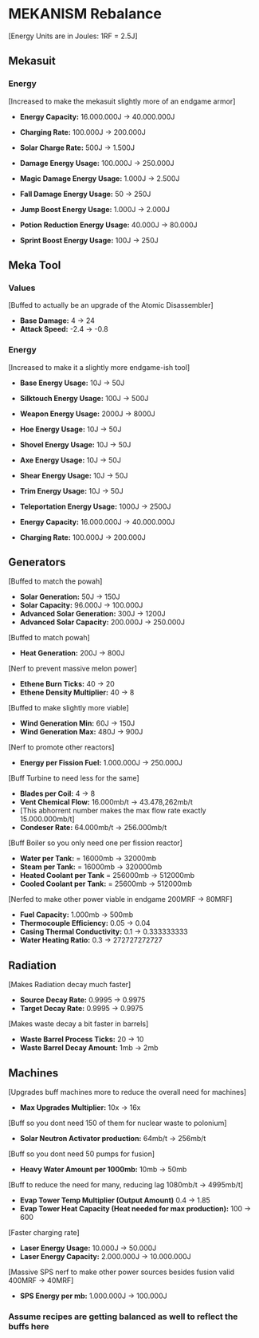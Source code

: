 # MEKANISM Rebalance

[Energy Units are in Joules: 1RF = 2.5J]

## Mekasuit

### Energy

[Increased to make the mekasuit slightly more of an endgame armor]

- **Energy Capacity:** 16.000.000J -> 40.000.000J
- **Charging Rate:** 100.000J -> 200.000J
- **Solar Charge Rate:** 500J -> 1.500J


- **Damage Energy Usage:** 100.000J -> 250.000J
- **Magic Damage Energy Usage:** 1.000J -> 2.500J
- **Fall Damage Energy Usage:** 50 -> 250J


- **Jump Boost Energy Usage:** 1.000J -> 2.000J
- **Potion Reduction Energy Usage:** 40.000J -> 80.000J
- **Sprint Boost Energy Usage:** 100J -> 250J

## Meka Tool

### Values

[Buffed to actually be an upgrade of the Atomic Disassembler]

- **Base Damage:** 4 -> 24
- **Attack Speed:** -2.4 -> -0.8

### Energy

[Increased to make it a slightly more endgame-ish tool]

- **Base Energy Usage:** 10J -> 50J
- **Silktouch Energy Usage:** 100J -> 500J


- **Weapon Energy Usage:** 2000J -> 8000J
- **Hoe Energy Usage:** 10J -> 50J
- **Shovel Energy Usage:** 10J -> 50J
- **Axe Energy Usage:** 10J -> 50J
- **Shear Energy Usage:** 10J -> 50J
- **Trim Energy Usage:** 10J -> 50J
- **Teleportation Energy Usage:** 1000J -> 2500J


- **Energy Capacity:** 16.000.000J -> 40.000.000J
- **Charging Rate:** 100.000J -> 200.000J

## Generators

[Buffed to match the powah]

- **Solar Generation:** 50J -> 150J
- **Solar Capacity:** 96.000J -> 100.000J
- **Advanced Solar Generation:** 300J -> 1200J
- **Advanced Solar Capacity:** 200.000J -> 250.000J

[Buffed to match powah]

- **Heat Generation:** 200J -> 800J

[Nerf to prevent massive melon power]

- **Ethene Burn Ticks:** 40 -> 20
- **Ethene Density Multiplier:**  40 -> 8

[Buffed to make slightly more viable]

- **Wind Generation Min:** 60J -> 150J
- **Wind Generation Max:** 480J -> 900J

[Nerf to promote other reactors]

- **Energy per Fission Fuel:** 1.000.000J -> 250.000J

[Buff Turbine to need less for the same]
- **Blades per Coil:** 4 -> 8
- **Vent Chemical Flow:** 16.000mb/t -> 43.478,262mb/t 
- [This abhorrent number makes the max flow rate exactly 15.000.000mb/t]
- **Condeser Rate:** 64.000mb/t -> 256.000mb/t

[Buff Boiler so you only need one per fission reactor]
- **Water per Tank:** = 16000mb -> 32000mb
- **Steam per Tank:** = 16000mb -> 320000mb
- **Heated Coolant per Tank** = 256000mb -> 512000mb
- **Cooled Coolant per Tank:** = 25600mb -> 512000mb

[Nerfed to make other power viable in endgame 200MRF -> 80MRF]

- **Fuel Capacity:** 1.000mb -> 500mb
- **Thermocouple Efficiency:** 0.05 -> 0.04
- **Casing Thermal Conductivity:** 0.1 -> 0.333333333
- **Water Heating Ratio:** 0.3 -> 272727272727

## Radiation

[Makes Radiation decay much faster]

- **Source Decay Rate:** 0.9995 -> 0.9975
- **Target Decay Rate:** 0.9995 -> 0.9975

[Makes waste decay a bit faster in barrels]

- **Waste Barrel Process Ticks:** 20 -> 10
- **Waste Barrel Decay Amount:** 1mb -> 2mb
 
## Machines

[Upgrades buff machines more to reduce the overall need for machines]

- **Max Upgrades Multiplier:** 10x -> 16x

[Buff so you dont need 150 of them for nuclear waste to polonium]

- **Solar Neutron Activator production:** 64mb/t -> 256mb/t

[Buff so you dont need 50 pumps for fusion]

- **Heavy Water Amount per 1000mb:** 10mb -> 50mb


[Buff to reduce the need for many, reducing lag 1080mb/t -> 4995mb/t]

- **Evap Tower Temp Multiplier (Output Amount)** 0.4 -> 1.85 
- **Evap Tower Heat Capacity (Heat needed for max production):** 100 -> 600

[Faster charging rate]

- **Laser Energy Usage:** 10.000J -> 50.000J
- **Laser Energy Capacity:** 2.000.000J -> 10.000.000J

[Massive SPS nerf to make other power sources besides fusion valid 400MRF -> 40MRF]

- **SPS Energy per mb:** 1.000.000J -> 100.000J

### Assume recipes are getting balanced as well to reflect the buffs here